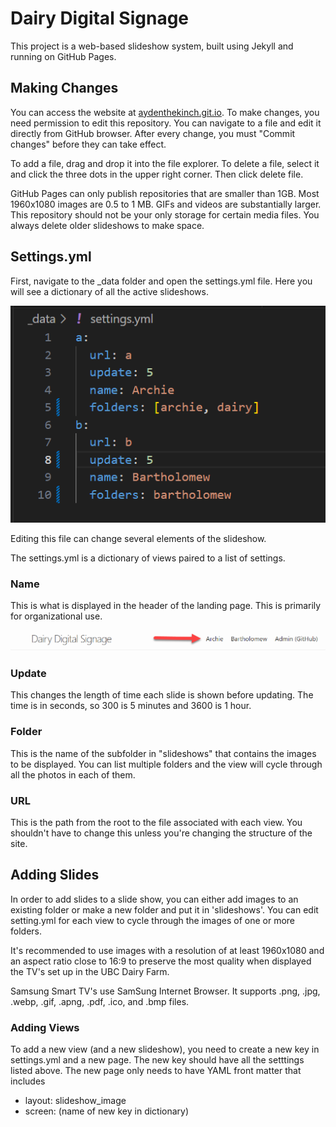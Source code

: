 # Dairy Digital Signage

This project is a web-based slideshow system, built using Jekyll and running on GitHub Pages.

## Making Changes

You can access the website at [aydenthekinch.git.io](https://aydenthekinch.github.io). To make changes, you need permission to edit this repository. You can navigate to a file and edit it directly from GitHub browser. After every change, you must "Commit changes" before they can take effect.

To add a file, drag and drop it into the file explorer. To delete a file, select it and click the three dots in the upper right corner. Then click delete file. 

GitHub Pages can only publish repositories that are smaller than 1GB. Most 1960x1080 images are 0.5 to 1 MB. GIFs and videos are substantially larger. This repository should not be your only storage for certain media files. You always delete older slideshows to make space.

## Settings.yml

First, navigate to the _data folder and open the settings.yml file. Here you will see a dictionary of all the active slideshows.

![settings example](/assets/images/settings_example.png)

Editing this file can change several elements of the slideshow.

The settings.yml is a dictionary of views paired to a list of settings.

### Name
This is what is displayed in the header of the landing page. This is primarily for organizational use.

![header example](/assets/images/name_header_example.png)

### Update
This changes the length of time each slide is shown before updating. The time is in seconds, so 300 is 5 minutes and 3600 is 1 hour.

### Folder
This is the name of the subfolder in "slideshows" that contains the images to be displayed. You can list multiple folders and the view will cycle through all the photos in each of them.

### URL
This is the path from the root to the file associated with each view. You shouldn't have to change this unless you're changing the structure of the site.

## Adding Slides

In order to add slides to a slide show, you can either add images to an existing folder or make a new folder and put it in 'slideshows'. You can edit setting.yml for each view to cycle through the images of one or more folders. 

It's recommended to use images with a resolution of at least 1960x1080 and an aspect ratio close to 16:9 to preserve the most quality when displayed the TV's set up in the UBC Dairy Farm. 

Samsung Smart TV's use SamSung Internet Browser. It supports .png, .jpg, .webp, .gif, .apng, .pdf, .ico, and .bmp files. 

### Adding Views

To add a new view (and a new slideshow), you need to create a new key in settings.yml and a new page. The new key should have all the setttings listed above.
The new page only needs to have YAML front matter that includes
- layout: slideshow_image
- screen: (name of new key in dictionary)
